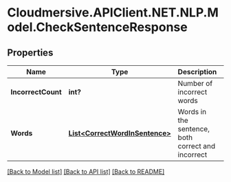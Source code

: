 # Cloudmersive.APIClient.NET.NLP.Model.CheckSentenceResponse
## Properties

Name | Type | Description | Notes
------------ | ------------- | ------------- | -------------
**IncorrectCount** | **int?** | Number of incorrect words | [optional] 
**Words** | [**List&lt;CorrectWordInSentence&gt;**](CorrectWordInSentence.md) | Words in the sentence, both correct and incorrect | [optional] 

[[Back to Model list]](../README.md#documentation-for-models) [[Back to API list]](../README.md#documentation-for-api-endpoints) [[Back to README]](../README.md)

